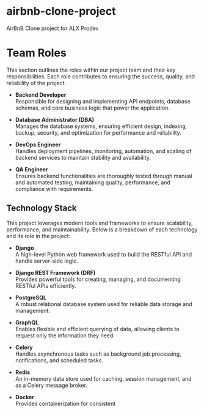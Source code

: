 # airbnb-clone-project
AirBnB Clone project for ALX Prodev 

# Team Roles

This section outlines the roles within our project team and their key responsibilities. Each role contributes to ensuring the success, quality, and reliability of the project.

- **Backend Developer**  
  Responsible for designing and implementing API endpoints, database schemas, and core business logic that power the application.

- **Database Administrator (DBA)**  
  Manages the database systems, ensuring efficient design, indexing, backup, security, and optimization for performance and reliability.

- **DevOps Engineer**  
  Handles deployment pipelines, monitoring, automation, and scaling of backend services to maintain stability and availability.

- **QA Engineer**  
  Ensures backend functionalities are thoroughly tested through manual and automated testing, maintaining quality, performance, and compliance with requirements.

## Technology Stack

This project leverages modern tools and frameworks to ensure scalability, performance, and maintainability. Below is a breakdown of each technology and its role in the project:

- **Django**  
  A high-level Python web framework used to build the RESTful API and handle server-side logic.  

- **Django REST Framework (DRF)**  
  Provides powerful tools for creating, managing, and documenting RESTful APIs efficiently.  

- **PostgreSQL**  
  A robust relational database system used for reliable data storage and management.  

- **GraphQL**  
  Enables flexible and efficient querying of data, allowing clients to request only the information they need.  

- **Celery**  
  Handles asynchronous tasks such as background job processing, notifications, and scheduled tasks.  

- **Redis**  
  An in-memory data store used for caching, session management, and as a Celery message broker.  

- **Docker**  
  Provides containerization for consistent
